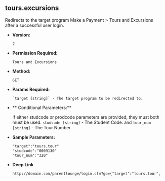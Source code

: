 **tours.excursions**
----
  Redirects to the target program Make a Payment > Tours and Excursions after a successful user login.

* **Version:**

  	`2`

* **Permission Required:**

  	`Tours and Excursions`

* **Method:**

  	`GET`
  
*  **Params Required:**

	   `target [string]` - The target program to be redirected to.
	   
*  ** Conditional Parameters:**

	If either studcode or prodcode parameters are provided, they must both must be used.
	   `studcode [string]` - The Student Code.
	  	and
	   `tour_num [string]` - The Tour Number.

* **Sample Parameters:**

	```HTML
	"target":"tours.tour"
	"studcode":"0009130"
	"tour_num":"320"
	```

* **Deep Link**

	```HTML
	http://domain.com/parentlounge/login.cfm?go={"target":"tours.tour","studcode":"0009130","tour_num":"320","prod_menu":"Y"}
	```

